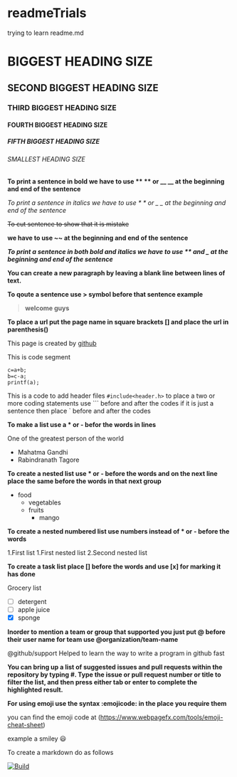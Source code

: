 # readmeTrials
trying to learn readme.md
# BIGGEST HEADING SIZE
## SECOND BIGGEST HEADING SIZE
### THIRD BIGGEST HEADING SIZE
#### FOURTH BIGGEST HEADING SIZE
##### FIFTH BIGGEST HEADING SIZE
###### SMALLEST HEADING SIZE
**To print a sentence in bold we have to use ** ** or __ __ at the beginning and end of the sentence**

*To print a sentence in italics we have to use * * or _ _ at the beginning and end of the sentence*

~~To cut sentence to show that it is mistake~~

**we have to use ~~ at the beginning and end of the sentence**

**_To print a sentence in both bold and italics we have to use ** and _ at the beginning and end of the sentence_**

**You can create a new paragraph by leaving a blank line between lines of text.**

**To qoute a sentence use > symbol before that sentence example**
>**welcome guys**

**To place a url put the page name in square brackets [] and place the url in parenthesis()**

This page is created by [github](https://pages.github.com)


This is  code segment
```
c=a+b;
b=c-a;
printf(a);
```
This is a code to add header files `#include<header.h>`
to place a two or more coding statements use ``` before and after the codes
if it is just a sentence then place ` before and after the codes

__To make a list use a * or - befor the words in lines__

One of the greatest person of the world
 * Mahatma Gandhi 
 * Rabindranath Tagore 

**To create a nested list use * or - before the words and on the next line place the same before the words in that next group**  

* food
  * vegetables
  * fruits
    * mango

**To create a nested numbered list use numbers instead of * or - before the words** 

1.First list
   1.First nested list
   2.Second nested list
 
**To create a task list place [] before the words and use [x] for marking it has done**

Grocery list
  - [ ] detergent
  - [ ] apple juice
  - [x] sponge
  
**Inorder to mention a team or group that supported you just put @ before their user name for team use @organization/team-name**  

@github/support Helped  to learn the way to write a program in github fast

**You can bring up a list of suggested issues and pull requests within the repository by typing #. Type the issue or pull request number or title to filter the list, and then press either tab or enter to complete the highlighted result.**

**For using emoji use the syntax :emojicode: in the place you require them**

you can find the emoji code at (https://www.webpagefx.com/tools/emoji-cheat-sheet)

example a smiley :smiley: 

To create a markdown do as follows

[![Build][travis-button]][travis] 

[travis-button]: http://img.shields.io/travis/Python-Markdown/markdown.svg

[travis]: https://travis-ci.org/Python-Markdown/markdown

